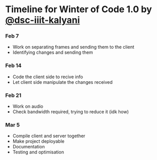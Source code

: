 # Timeline for Winter of Code 1.0 by [@dsc-iiit-kalyani](https://github.com/DSC-IIIT-Kalyani)

### Feb 7
* Work on separating frames and sending them to the client
* Identifying changes and sending them 
### Feb 14
* Code the client side to recive info
* Let client side manipulate the changes received
### Feb 21
* Work on audio
* Check bandwidth required, trying to reduce it (idk how) 
### Mar 5
* Compile client and server together
* Make project deployable
* Documentation
* Testing and optimisation
